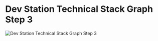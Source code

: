 # Dev Station Technical Stack Graph Step 3

![Dev Station Technical Stack Graph Step 3](/guillaume/stack/bashroom-cluster-stack-3.svg)
